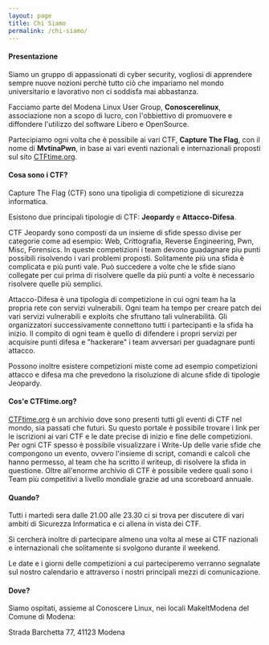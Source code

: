 ```yaml
---
layout: page
title: Chi Siamo
permalink: /chi-siamo/
---
```


#### Presentazione

Siamo un gruppo di appassionati di cyber security, vogliosi di apprendere sempre nuove nozioni perchè tutto ciò che impariamo nel mondo universitario e lavorativo non ci soddisfa mai abbastanza.

Facciamo parte del Modena Linux User Group, **Conoscerelinux**, associazione non a scopo di lucro, con l'obbiettivo di promuovere e diffondere l'utilizzo del software Libero e OpenSource.

Partecipiamo ogni volta che è possibile ai vari CTF, **Capture The Flag**, con il nome di **MvtinaPwn**, in base ai vari eventi nazionali e internazionali proposti sul sito [CTFtime.org](https://ctftime.org/).

#### Cosa sono i CTF?

Capture The Flag (CTF) sono una tipoligia di competizione di sicurezza informatica.

Esistono due principali tipologie di CTF: **Jeopardy** e **Attacco-Difesa**.

CTF Jeopardy sono composti da un insieme di sfide spesso divise per categorie come ad esempio: Web, Crittografia, Reverse Engineering, Pwn, Misc, Forensics. In queste competizioni i team devono guadagnare piu punti possibili risolvendo i vari problemi proposti. Solitamente più una sfida è complicata e più punti vale. Può succedere a volte che le sfide siano collegate per cui prima di risolvere quelle da più punti a volte è necessario risolvere quelle più semplici.

Attacco-Difesa è una tipologia di competizione in cui ogni team ha la propria rete con servizi vulnerabili. Ogni team ha tempo per creare patch dei vari servizi vulnerabili e exploits che sfruttano tali vulnerabilità. Gli organizzatori successivamente connettono tutti i partecipanti e la sfida ha inizio.
Il compito di ogni team è quello di difendere i propri servizi per acquisire punti difesa e "hackerare" i team avversari per guadagnare punti attacco.

Possono inoltre esistere competizioni miste come ad esempio competizioni attacco e difesa ma che prevedono la risoluzione di alcune sfide di tipologie Jeopardy.

#### Cos'e CTFtime.org?

[CTFtime.org](https://ctftime.org/) è un archivio dove sono presenti tutti gli eventi di CTF nel mondo, sia passati che futuri. Su questo portale è possibile trovare i link per le iscrizioni ai vari CTF e le date precise di inizio e fine delle competizioni.
Per ogni CTF spesso è possibile visualizzare i Write-Up delle varie sfide che compongono un evento, ovvero l'insieme di script, comandi e calcoli che hanno permesso, al team che ha scritto il writeup, di risolvere la sfida in questione.
Oltre all'enorme archivio di CTF è possibile vedere quali sono i Team più competitivi a livello mondiale grazie ad una scoreboard annuale.

#### Quando?

Tutti i martedi sera dalle 21.00 alle 23.30 ci si trova per discutere di vari ambiti di Sicurezza Informatica e ci allena in vista dei CTF.

Si cercherà inoltre di partecipare almeno una volta al mese ai CTF nazionali e internazionali che solitamente si svolgono durante il weekend.

Le date e i giorni delle competizioni a cui parteciperemo verranno segnalate sul nostro calendario e attraverso i nostri principali mezzi di comunicazione.

#### Dove?

Siamo ospitati, assieme al Conoscere Linux, nei locali MakeItModena del Comune di Modena:

Strada Barchetta 77, 41123 Modena